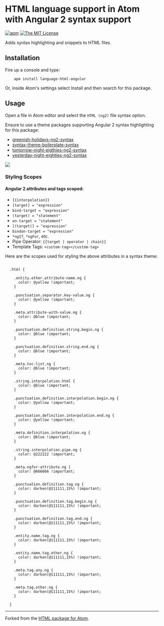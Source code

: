 # HTML language support in Atom with Angular 2 syntax support

[![apm](https://img.shields.io/apm/v/language-html-angular.svg)](https://atom.io/packages/language-html-angular)
[![The MIT License](https://img.shields.io/badge/license-MIT-orange.svg)](https://github.com/drootz/language-html-angular/blob/master/LICENSE.md)

Adds syntax highlighting and snippets to HTML files.

## Installation

Fire up a console and type:

        apm install language-html-angular

Or, inside Atom's settings select Install and then search for this package.

## Usage

Open a file in Atom editor and select the `HTML (ng2)` file syntax option.

Ensure to use a theme packages supporting Angular 2 syntax highlighting for this package:
- [greenish-holidays-ng2-syntax](https://atom.io/themes/greenish-holidays-ng2-syntax)
- [syntax-theme-boilerplate-syntax](https://atom.io/themes/syntax-theme-boilerplate-syntax)
- [tomorrow-night-eigthies-ng2-syntax](https://atom.io/themes/tomorrow-night-eighties-ng2-syntax)
- [yesterday-night-eighties-ng2-syntax](https://atom.io/themes/yesterday-night-eighties-ng2-syntax)

![](https://raw.githubusercontent.com/drootz/language-html-angular/master/img/preview-dark.png)

### Styling Scopes

#### Angular 2 attributes and tags scoped:
- `{{interpolation}}`
- `[target] = "expression"`
- `bind-target = "expression"`
- `(target) = "statement"`
- `on-target = "statement"`
- `[(target)] = "expression"`
- `bindon-target = "expression"`
- `*ngIf`, `*ngFor`, etc.
- Pipe Operator: `{{target | operator | chain}}`
- Template Tags: `<custom-tag></custom-tag>`

Here are the scopes used for styling the above attributes in a syntax theme:

````less

  .html {

    .entity.other.attribute-name.ng {
      color: @yellow !important;
    }

    .punctuation.separator.key-value.ng {
      color: @yellow !important;
    }

    .meta.attribute-with-value.ng {
      color: @blue !important;
    }

    .punctuation.definition.string.begin.ng {
      color: @blue !important;
    }

    .punctuation.definition.string.end.ng {
      color: @blue !important;
    }

    .meta.toc-list.ng {
      color: @blue !important;
    }

    .string.interpolation.html {
      color: @blue !important;
    }

    .punctuation.definition.interpolation.begin.ng {
      color: @yellow !important;
    }

    .punctuation.definition.interpolation.end.ng {
      color: @yellow !important;
    }

    .meta.definition.interpolation.ng {
      color: @blue !important;
    }

    .string.interpolation.pipe.ng {
      color: @222222 !important;
    }

    .meta.ngfor-attribute.ng {
      color: @666666 !important;
    }

    .punctuation.definition.tag.ng {
      color: darken(@111111,15%) !important;
    }

    .punctuation.definition.tag.begin.ng {
      color: darken(@111111,15%) !important;
    }

    .punctuation.definition.tag.end.ng {
      color: darken(@111111,15%) !important;
    }

    .entity.name.tag.ng {
      color: darken(@111111,15%) !important;
    }

    .entity.name.tag.other.ng {
      color: darken(@111111,15%) !important;
    }

    .meta.tag.any.ng {
      color: darken(@111111,15%) !important;
    }

    .meta.tag.other.ng {
      color: darken(@111111,15%) !important;
    }

  }

````

***

Forked from the [HTML package for Atom](https://atom.io/packages/language-html).
